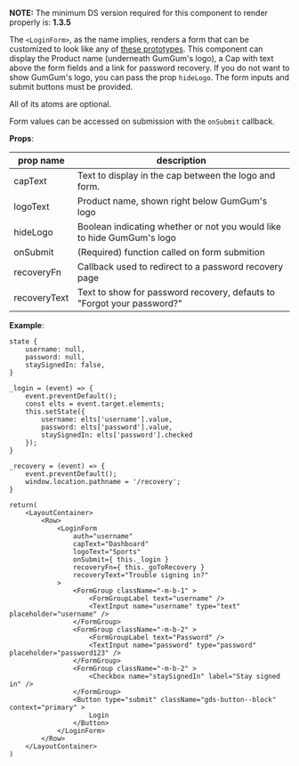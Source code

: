 **NOTE:** The minimum DS version required for this component to render properly is: **1.3.5**

The `<LoginForm>`, as the name implies, renders a form that can be customized to look like any of [these prototypes](http://ds.gumgum.com/stable/#gds-account-modal).
This component can display the Product name (underneath GumGum's logo), a Cap with text above the form fields and a link for password recovery. If you do not want to show GumGum's logo, you can pass the prop `hideLogo`. The form inputs and submit buttons must be provided.

All of its atoms are optional.

Form values can be accessed on submission with the `onSubmit` callback.

**Props**:

prop name   | description
------------|------------
capText         | Text to display in the cap between the logo and form.
logoText        | Product name, shown right below GumGum's logo
hideLogo        | Boolean indicating whether or not you would like to hide GumGum's logo
onSubmit        | (Required) function called on form submition
recoveryFn      | Callback used to redirect to a password recovery page
recoveryText    | Text to show for password recovery, defauts to "Forgot your password?"

**Example**:
```
state {
    username: null,
    password: null,
    staySignedIn: false,
}

_login = (event) => {
    event.preventDefault();
    const elts = event.target.elements;
    this.setState({
        username: elts['username'].value,
        password: elts['password'].value,
        staySignedIn: elts['password'].checked
    });
}

_recovery = (event) => {
    event.preventDefault();
    window.location.pathname = '/recovery';
}

return(
    <LayoutContainer>
        <Row>
            <LoginForm
                auth="username"
                capText="Dashboard"
                logoText="Sports"
                onSubmit={ this._login }
                recoveryFn={ this._goToRecovery }
                recoveryText="Trouble signing in?"
            >
                <FormGroup className="-m-b-1" >
                    <FormGroupLabel text="username" />
                    <TextInput name="username" type="text" placeholder="username" />
                </FormGroup>
                <FormGroup className="-m-b-2" >
                    <FormGroupLabel text="Password" />
                    <TextInput name="password" type="password" placeholder="password123" />
                </FormGroup>
                <FormGroup className="-m-b-2" >
                    <Checkbox name="staySignedIn" label="Stay signed in" />
                </FormGroup>
                <Button type="submit" className="gds-button--block" context="primary" >
                    Login
                </Button>
            </LoginForm>
        </Row>
    </LayoutContainer>
)
```
